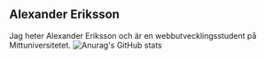 ## Alexander Eriksson
Jag heter Alexander Eriksson och är en webbutvecklingsstudent på Mittuniversitetet.
![Anurag's GitHub stats](https://github-readme-stats.vercel.app/api?username=AlexanderEriksson92&hide=contribs,prs)
